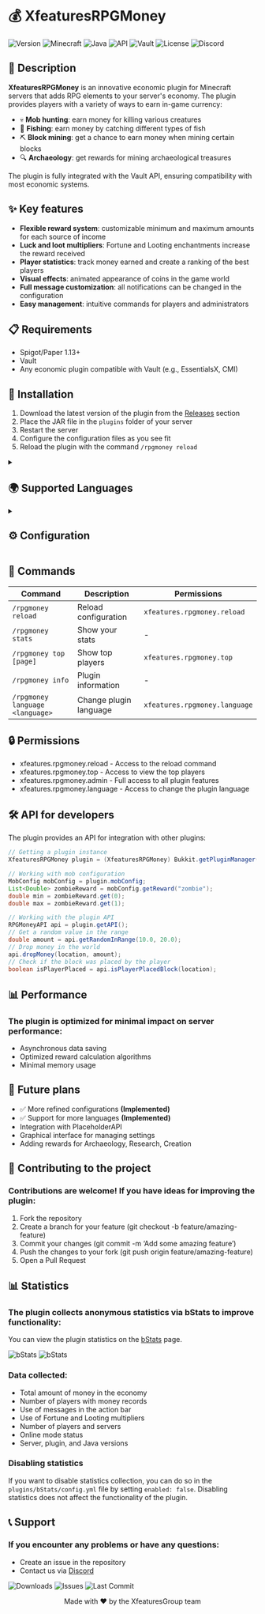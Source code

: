# 💰 XfeaturesRPGMoney

![Version](https://img.shields.io/badge/version-1.1.1-blue.svg)
![Minecraft](https://img.shields.io/badge/minecraft-1.13%2B-brightgreen.svg)
![Java](https://img.shields.io/badge/Java-21-orange.svg)
![API](https://img.shields.io/badge/API-available-informational)
![Vault](https://img.shields.io/badge/Vault-required-critical)
![License](https://img.shields.io/badge/license-MIT-yellow.svg)
![Discord](https://img.shields.io/discord/1252242781775335505?color=7289da&label=discord&logo=discord&logoColor=white)
## 📝 Description

**XfeaturesRPGMoney** is an innovative economic plugin for Minecraft servers that adds RPG elements to your server's economy. The plugin provides players with a variety of ways to earn in-game currency:

- 💀 **Mob hunting**: earn money for killing various creatures
- 🎣 **Fishing**: earn money by catching different types of fish
- ⛏️ **Block mining**: get a chance to earn money when mining certain blocks
- 🔍 **Archaeology**: get rewards for mining archaeological treasures

The plugin is fully integrated with the Vault API, ensuring compatibility with most economic systems.

## ✨ Key features

- **Flexible reward system**: customizable minimum and maximum amounts for each source of income
- **Luck and loot multipliers**: Fortune and Looting enchantments increase the reward received
- **Player statistics**: track money earned and create a ranking of the best players
- **Visual effects**: animated appearance of coins in the game world
- **Full message customization**: all notifications can be changed in the configuration
- **Easy management**: intuitive commands for players and administrators

## 📋 Requirements

- Spigot/Paper 1.13+
- Vault
- Any economic plugin compatible with Vault (e.g., EssentialsX, CMI)

## 🔧 Installation

1. Download the latest version of the plugin from the [Releases](https://github.com/XfeaturesGroup/XfeaturesRPGMoney/releases) section
2. Place the JAR file in the `plugins` folder of your server
3. Restart the server
4. Configure the configuration files as you see fit
5. Reload the plugin with the command `/rpgmoney reload`

<details>
<summary>

## 🌍 Supported Languages

</summary>

XfeaturesRPGMoney supports multiple languages for users from around the world. You can change the plugin language using the command `/rpgmoney language <language>`.

### Available Languages:

- English (en)
- Russian (ru)
- German (de)
- Polish (pl)
- Italian (it)
- Portuguese (pt)
- Turkish (tr)
- French (fr)
- Spanish (es)
- Lithuanian (lt)
- Latvian (lv)
- Estonian (et)
- Arabic (ar)
- Hindi (hi)
- Chinese (Simplified) (cn)

### Adding a New Language

If you want to add a new language or improve an existing translation:

1. Copy the `messages-en.yml` file from the `resources/messages/` folder
2. Rename it to `messages-XX.yml`, where XX is your language code
3. Translate all strings to your language
4. Submit the translation via Pull Request or contact the developers

We always welcome new translations and improvements to existing ones!
</details>

<details>
<summary>

## ⚙️ Configuration

</summary>

After the first launch, the plugin will create the following configuration files:

### config.yml
Basic plugin settings, including multipliers for enchantments:

```yaml
# All available languages can be found here:
# https://github.com/XfeaturesGroup/XfeaturesRPGMoney/tree/master/examples/messages
# Language settings for the plugin
language: "en"

# Coin drop rate from mobs spawned by spawners
spawner-multiplier: 0.6

# Main plugin settings
drop-chance: 0.75 # Probability of coins dropping when mining blocks and killing mobs
show-action-bar-messages: true # Show messages when picking up coins in the Action Bar
player-death-drop-percentage: 0.07 # Coin drop rate from killed players
max-money-drop: 1000.0 # Maximum amount of money in a single coin

# Settings for combining nearby drops
combine-nearby-drops: true
combine-radius: 1.5

# Messages about multipliers
show-fortune-multiplier-messages: false
show-looting-multiplier-messages: false

# Multipliers for the “Fortune” enchantment
fortune-multipliers:
  1: 1.25  # Fortune I - increases coin drop rate by 25%
  2: 1.5   # Fortune II - increases coin drop rate by 50%
  3: 1.75  # Fortune III - increases coin drop rate by 75%

# Multipliers for “Looting” enchantments
looting-multipliers:
  1: 1.25  # Looting I - increases coin drop rate by 25%
  2: 1.5   # Looting II - increases coin drop rate by 50%
  3: 1.75  # Looting III - increases coin drop rate by 75%
```

### mobs.yml
Setting killing mobs rewards:

```yaml
# ENTITY: [min, max]
ALLAY: [5, 30]
ARMADILLO: [4, 12]
AXOLOTL: [5, 30]
BAT: [5, 30]
BEE: [5, 30]
BLAZE: [5, 25]
BREEZE: [15, 30]
BOGGED: [10, 20]
CAMEL: [4, 12]
CAT: [5, 30]
CAVE_SPIDER: [2.5, 20]
CHICKEN: [4, 12]
COPPER_GOLEM: [15, 30]
COD: [4, 12]
COW: [4, 12]
CREEPER: [10, 15]
DOLPHIN: [4, 22]
DONKEY: [4, 12]
DROWNED: [10, 20]
ELDER_GUARDIAN: [50, 125]
ENDER_DRAGON: [100, 250]
ENDERMAN: [3, 20]
ENDERMITE: [10, 20]
EVOKER: [50, 100]
FOX: [4, 12]
FROG: [5, 12]
GHAST: [20, 35]
GLOW_SQUID: [4, 20]
GOAT: [4, 20]
GUARDIAN: [10, 25]
HOGLIN: [10, 25]
HORSE: [4, 12]
HUSK: [5, 15]
IRON_GOLEM: [25, 40]
LLAMA: [4, 12]
MAGMA_CUBE: [2, 7]
MOOSHROOM: [4, 14]
MULE: [4, 12]
OCELOT: [4, 12]
PANDA: [4, 12]
PARROT: [4, 12]
PHANTOM: [15, 20]
PIG: [4, 12]
PIGLIN: [4, 15]
PIGLIN_BRUTE: [4, 15]
PILLAGER: [7, 15]
POLAR_BEAR: [4, 12]
PUFFERFISH: [4, 12]
RABBIT: [4, 20]
RAVAGER: [50, 70]
SALMON: [4, 20]
SHEEP: [4, 20]
SHULKER: [10, 20]
SILVERFISH: [10, 20]
SKELETON: [10, 15]
SKELETON_HORSE: [10, 15]
SLIME: [4, 6]
SNIFFER: [10, 25]
SNOW_GOLEM: [10, 15]
SPIDER: [10, 15]
SQUID: [4, 12]
STRAY: [10, 15]
STRIDER: [10, 25]
TADPOLE: [10, 25]
TRADER_LLAMA: [10, 25]
TROPICAL_FISH: [10, 15]
TURTLE: [10, 15]
VEX: [10, 25]
VILLAGER: [10, 55]
VINDICATOR: [10, 25]
WANDERING_TRADER: [10, 25]
WARDEN: [10, 55]
WITCH: [10, 25]
WITHER: [10, 55]
WITHER_SKELETON: [10, 25]
WOLF: [4, 12]
ZOGLIN: [10, 25]
ZOMBIE: [10, 15]
ZOMBIE_HORSE: [10, 15]
ZOMBIE_VILLAGER: [10, 15]
ZOMBIFIED_PIGLIN: [5, 12]
```

### fishes.yml
Setting fishing rewards:

```yaml
# LOOT: [min, max]
COD: [10, 30]
SALMON: [10, 30]
PUFFERFISH: [15, 25]
TROPICAL_FISH: [10, 25]
ENCHANTED_BOOK: [25, 45]
LEATHER: [15, 35]
TRIPWIRE_HOOK: [15, 35]
ROTTEN_FLESH: [15, 35]
FISHING_ROD: [15, 35]
NAME_TAG: [15, 55]
NAUTILUS_SHELL: [55, 200]
SADDLE: [15, 35]
```

### blocks.yml
Setting block mining rewards:

```yaml
# BLOCK: [min, max]
CROPS: [3.5, 21]
WHEAT: [3.5, 21]
POTATOES: [3.5, 8.75]
CARROTS: [3.5, 8.75]
BEETROOTS: [7, 42]
NETHER_WART: [5.25, 35]
MELON: [8.75, 52.5]
PUMPKIN: [8.75, 52.5]
CACTUS: [1.75, 8.75]
SUGAR_CANE: [1.75, 35]
GLOW_BERRIES: [1.75, 35]
SWEET_BERRIES: [1.75, 35]
COCOA_BEANS: [1.75, 35]
COAL_ORE: [5.25, 10.5]
DEEPSLATE_COAL_ORE: [8.75, 26.25]
IRON_ORE: [8.75, 17.5]
DEEPSLATE_IRON_ORE: [14, 35]
COPPER_ORE: [12.25, 22.75]
DEEPSLATE_COPPER_ORE: [8.75, 21]
GOLD_ORE: [17.5, 21]
DEEPSLATE_GOLD_ORE: [17.5, 35]
NETHER_GOLD_ORE: [8.75, 14]
REDSTONE_ORE: [8.75, 21]
DEEPSLATE_REDSTONE_ORE: [8.75, 22.75]
LAPIS_ORE: [8.75, 14]
DEEPSLATE_LAPIS_ORE: [8.75, 22.75]
DIAMOND_ORE: [17.5, 70]
DEEPSLATE_DIAMOND_ORE: [70, 140]
EMERALD_ORE: [52.5, 105]
DEEPSLATE_EMERALD_ORE: [52.5, 105]
NETHER_QUARTZ_ORE: [8.75, 14]
ANCIENT_DEBRIS: [87.5, 262.5]
```
### archeology.yml
Setting archaeology rewards:

```yaml
# DROP: [min, max]
BROWN_CANDLE: [25, 40]
GREEN_CANDLE: [25, 40]
PURPLE_CANDLE: [25, 40]
RED_CANDLE: [25, 40]
LIGHT_BLUE_DYE: [15, 35]
ORANGE_DYE: [15, 35]
BLUE_DYE: [15, 35]
YELLOW_DYE: [15, 35]
WHITE_DYE: [15, 35]
BRICK: [10, 15]
EMERALD: [50, 75]
WHEAT: [20, 30]
WOODEN_HOE: [15, 20]
BLUE_STAINED_GLASS_PANE: [20, 35]
LIGHT_BLUE_STAINED_GLASS_PANE: [20, 35]
MAGENTA_STAINED_GLASS_PANE: [20, 35]
PINK_STAINED_GLASS_PANE: [20, 35]
PURPLE_STAINED_GLASS_PANE: [20, 35]
RED_STAINED_GLASS_PANE: [20, 35]
YELLOW_STAINED_GLASS_PANE: [20, 35]
BEETROOT_SEEDS: [25, 30]
WHEAT_SEEDS: [25, 30]
OAK_HANGING_SIGN: [25, 30]
SPRUCE_HANGING_SIGN: [25, 30]
DEAD_BUSH: [30, 35]
FLOWER_POT: [15, 30]
LEAD: [15, 30]
STRING: [15, 30]
GOLD_NUGGET: [35, 45]
COAL: [30, 35]
MUSIC_DISC_RELIC: [150, 175]
TRIM_PATTERN: [100, 125]
```

### messages.yml
Configuring all plugin messages:

```yaml
prefix: "&c[XfeaturesRPGMoney]&r"

# Command messages
no-permission: "&cYou don't have permission to use this command."
player-only: "&cThis command is only available for players."
config-reloaded: "&aConfiguration successfully reloaded."
invalid-page-format: "&cInvalid page format. Please use a number."
no-data-for-page: "&cThere is no data for this page."

# Stats messages
stats-header: "&7===== &cYour Statistics &7====="
stats-collected: "&eMoney collected: &6%amount%"

# Top players messages
top-header: "&7===== &cPlayer Rankings (Page %page%) &7====="
top-player-entry: "&7#%rank% &c%player% &7- &7%amount% money"
top-next-page: "&7Use &c/rpgmoney top %page% &7for the next page"

# Plugin info messages
info-header: "&7===== &cPlugin Information &7====="
info-version: "&cVersion: &7%version%"
info-author: "&cAuthors: &7%authors%"
info-fortune-header: "&cFortune Multipliers:"
info-fortune-entry: "&cLevel %level%: &7+%percent% money"
info-looting-header: "&cLooting Multipliers:"
info-looting-entry: "&cLevel %level%: &7+%percent% money"

# Help messages
help-header: "&7===== &cXfeaturesRPGMoney Help &7====="
help-reload: "&c/rpgmoney reload &7- Reload configuration"
help-stats: "&c/rpgmoney stats &7- Display your statistics"
help-top: "&c/rpgmoney top [page] &7- Display player rankings"
help-info: "&c/rpgmoney info &7- Plugin information"
help-language: "&c/rpgmoney language <language> &7- Change plugin language"

# Money collection messages
currency-name: Money
pickup: "&eYou picked up %amount% money!"
currency-pickup: "&eYou picked up %amount% money!"
money-item-name: "&e%amount% money"
money-drop: "&eYou dropped %amount% money!"
fishing-reward: "&eYou fished %amount% money!"
mining-reward: "&eYou mined %amount% money!"
entity-kill-reward: "&eYou received %amount% money for this kill!"
player-kill-reward: "&eYou received %amount% money for killing a player!"
player-death-drop: "&cYou lost %amount% money by dying!"
currency-format: "%amount% money"
currency-singular: money
currency-plural: money

# Language messages
language-usage: "&cUsage: /rpgmoney language <language>"
language-not-found: "&cLanguage %language% not found."
language-changed: "&aLanguage changed to %language%."
```
</details>

## 📜 Commands
| Command | Description | Permissions |
|---------|----------|-------|
| `/rpgmoney reload` | Reload configuration | `xfeatures.rpgmoney.reload` |
| `/rpgmoney stats` | Show your stats | - |
| `/rpgmoney top [page]` | Show top players | `xfeatures.rpgmoney.top` |
| `/rpgmoney info` | Plugin information | - |
| `/rpgmoney language <language>` | Change plugin language | `xfeatures.rpgmoney.language` |

## 🔒 Permissions
- xfeatures.rpgmoney.reload - Access to the reload command
- xfeatures.rpgmoney.top - Access to view the top players
- xfeatures.rpgmoney.admin - Full access to all plugin features
- xfeatures.rpgmoney.language - Access to change the plugin language

## 🛠️ API for developers
The plugin provides an API for integration with other plugins:

```java
// Getting a plugin instance
XfeaturesRPGMoney plugin = (XfeaturesRPGMoney) Bukkit.getPluginManager().getPlugin("XfeaturesRPGMoney");

// Working with mob configuration
MobConfig mobConfig = plugin.mobConfig;
List<Double> zombieReward = mobConfig.getReward("zombie");
double min = zombieReward.get(0);
double max = zombieReward.get(1);

// Working with the plugin API
RPGMoneyAPI api = plugin.getAPI();
// Get a random value in the range
double amount = api.getRandomInRange(10.0, 20.0);
// Drop money in the world
api.dropMoney(location, amount);
// Check if the block was placed by the player
boolean isPlayerPlaced = api.isPlayerPlacedBlock(location);
```

## 📊 Performance
### The plugin is optimized for minimal impact on server performance:
- Asynchronous data saving
- Optimized reward calculation algorithms
- Minimal memory usage

## 📝 Future plans
- ✅ More refined configurations **(Implemented)**
- ✅ Support for more languages **(Implemented)**
- Integration with PlaceholderAPI
- Graphical interface for managing settings
- Adding rewards for Archaeology, Research, Creation

## 🤝 Contributing to the project
### Contributions are welcome! If you have ideas for improving the plugin:
1. Fork the repository
2. Create a branch for your feature (git checkout -b feature/amazing-feature)
3. Commit your changes (git commit -m ‘Add some amazing feature’)
4. Push the changes to your fork (git push origin feature/amazing-feature)
5. Open a Pull Request

## 📊 Statistics
### The plugin collects anonymous statistics via bStats to improve functionality:
You can view the plugin statistics on the [bStats](https://bstats.org/plugin/bukkit/XfeaturesRPGMoney/26636) page.

![bStats](https://img.shields.io/bstats/servers/26636?label=servers)
![bStats](https://img.shields.io/bstats/players/26636?label=players)

### Data collected:
- Total amount of money in the economy
- Number of players with money records
- Use of messages in the action bar
- Use of Fortune and Looting multipliers
- Number of players and servers
- Online mode status
- Server, plugin, and Java versions

### Disabling statistics
If you want to disable statistics collection, you can do so in the `plugins/bStats/config.yml` file by setting `enabled: false`. Disabling statistics does not affect the functionality of the plugin.

## 📞 Support
### If you encounter any problems or have any questions:
- Create an issue in the repository
- Contact us via [Discord](https://discord.gg/KJU4DjGkeH)

![Downloads](https://img.shields.io/github/downloads/XfeaturesGroup/XfeaturesRPGMoney/total?color=orange)
![Issues](https://img.shields.io/github/issues/XfeaturesGroup/XfeaturesRPGMoney?color=red)
![Last Commit](https://img.shields.io/github/last-commit/XfeaturesGroup/XfeaturesRPGMoney?color=blueviolet)

<p align="center">
  Made with ❤️ by the XfeaturesGroup team
</p>
